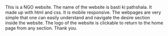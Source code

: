 This is a NGO website.
The name of the website is basti ki pathshala.
It made up with html and css.
It is mobile responsive.
The webpages are very simple that one can easily understand and navigate the desire section inside the website.
The logo of the website is clickable to return to the home page from any section.
Thank you.

